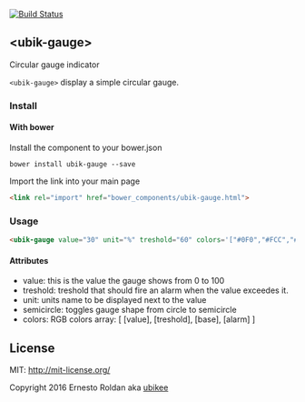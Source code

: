 [![Build Status](https://travis-ci.org/ubikee/ubik-gauge.svg?branch=master)](https://travis-ci.org/ubikee/ubik-gauge)

## &lt;ubik-gauge&gt;

Circular gauge indicator

`<ubik-gauge>` display a simple circular gauge.

### Install

#### With bower
Install the component to your bower.json

    bower install ubik-gauge --save

Import the link into your main page

```html
<link rel="import" href="bower_components/ubik-gauge.html">
```

### Usage

```html
<ubik-gauge value="30" unit="%" treshold="60" colors='["#0F0","#FCC","#EEE", "#F00"]'></ubik-gauge>
```
#### Attributes
<ul>
    <li>value: this is the value the gauge shows from 0 to 100</li>
    <li>treshold: treshold that should fire an alarm when the value exceedes it.</li>
    <li>unit: units name to be displayed next to the value</li>
    <li>semicircle: toggles gauge shape from circle to semicircle</li>
    <li>colors: RGB colors array: [ [value], [treshold], [base], [alarm] ]</li>
</ul>

License
-------
MIT: http://mit-license.org/

Copyright 2016 Ernesto Roldan aka [ubikee](http://ubikee.com)
